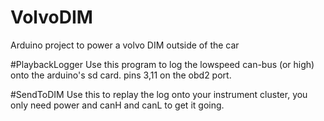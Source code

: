 # VolvoDIM
Arduino project to power a volvo DIM outside of the car

#PlaybackLogger
Use this program to log the lowspeed can-bus (or high) onto the arduino's sd card. pins 3,11 on the obd2 port.

#SendToDIM
Use this to replay the log onto your instrument cluster, you only need power and canH and canL to get it going.
